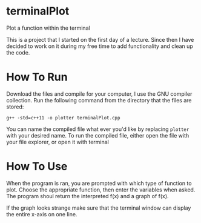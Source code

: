 # terminalPlot
Plot a function within the terminal

  This is a project that I started on the first day of a lecture. 
Since then I have decided to work on it during my free time to add
functionality and clean up the code.

# How To Run

Download the files and compile for your computer, I use the GNU compiler collection.
Run the following command from the directory that the files are stored:
```
g++ -std=c++11 -o plotter terminalPlot.cpp
```
You can name the compiled file what ever you'd like by replacing ```plotter``` with your desired name.
To run the compiled file, either open the file with your file explorer, or open it with terminal

# How To Use

When the program is ran, you are prompted with which type of function to plot.
Choose the appropriate function, then enter the variables when asked.
The program shoul return the interpreted f(x) and a graph of f(x).

If the graph looks strange make sure that the terminal window can display the entire x-axis on one line.

